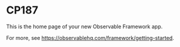 # CP187

This is the home page of your new Observable Framework app.

For more, see <https://observablehq.com/framework/getting-started>.
